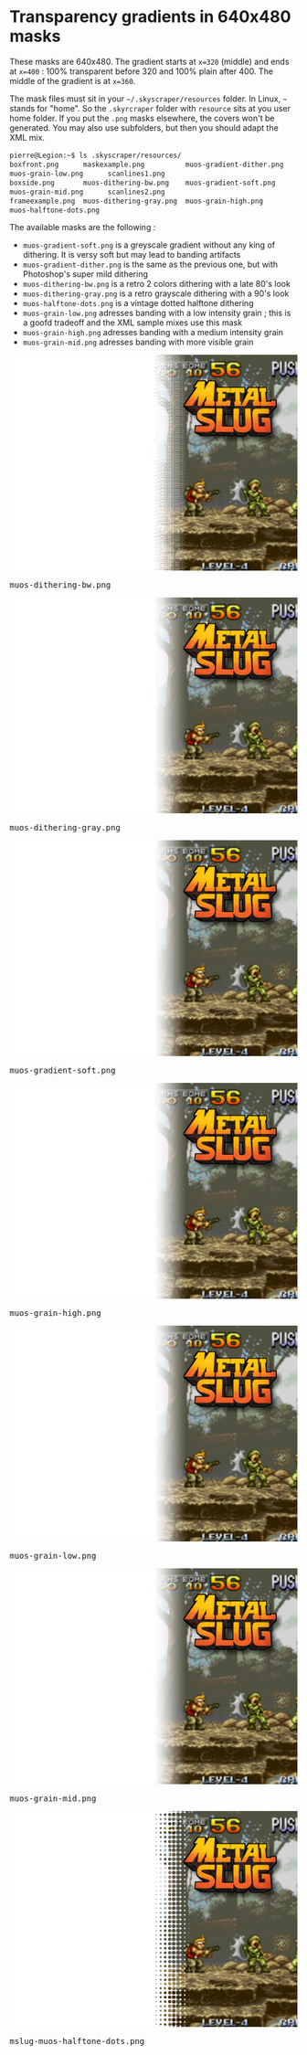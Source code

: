 # Transparency gradients in 640x480 masks

These masks are 640x480. The gradient starts at `x=320` (middle) and ends at `x=400` : 100% transparent before 320 and 100% plain after 400. The middle of the gradient is at `x=360`.

The mask files must sit in your `~/.skyscraper/resources` folder. In Linux, `~` stands for "home". So the `.skyrcraper` folder with `resource` sits at you user home folder. If you put the `.png` masks elsewhere, the covers won't be generated. You may also use subfolders, but then you should adapt the XML mix.

```
pierre@Legion:~$ ls .skyscraper/resources/
boxfront.png      maskexample.png          muos-gradient-dither.png  muos-grain-low.png      scanlines1.png
boxside.png       muos-dithering-bw.png    muos-gradient-soft.png    muos-grain-mid.png      scanlines2.png
frameexample.png  muos-dithering-gray.png  muos-grain-high.png       muos-halftone-dots.png
```

The available masks are the following :

  - `muos-gradient-soft.png` is a greyscale gradient without any king of dithering. It is versy soft but may lead to banding artifacts
  - `muos-gradient-dither.png` is the same as the previous one, but with Photoshop's super mild dithering 
  - `muos-dithering-bw.png` is a retro 2 colors dithering with a late 80's look 
  - `muos-dithering-gray.png` is a retro grayscale dithering with a 90's look
  - `muos-halftone-dots.png` is a vintage dotted halftone dithering
  - `muos-grain-low.png` adresses banding with a low intensity grain ; this is a goofd tradeoff and the XML sample mixes use this mask   
  - `muos-grain-high.png` adresses banding with a medium intensity grain 
  - `muos-grain-mid.png` adresses banding with more visible grain

<kbd>
  <img src="samples/mslug-muos-dithering-bw.png">

  muos-dithering-bw.png

  <img src="samples/mslug-muos-dithering-gray.png">

  muos-dithering-gray.png
  
  <img src="samples/mslug-muos-gradient-soft.png">

  muos-gradient-soft.png

  <img src="samples/mslug-muos-grain-high.png">

  muos-grain-high.png

  <img src="samples/mslug-muos-grain-low.png">

  muos-grain-low.png

  <img src="samples/mslug-muos-grain-mid.png">

  muos-grain-mid.png

  <img src="samples/mslug-muos-halftone-dots.png">

  mslug-muos-halftone-dots.png
</kbd>

